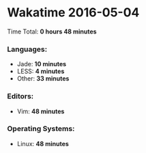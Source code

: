 # Wakatime 2016-05-04

Time Total: **0 hours 48 minutes**

### Languages:
- Jade: **10 minutes** 
- LESS: **4 minutes** 
- Other: **33 minutes** 

### Editors:
- Vim: **48 minutes** 

### Operating Systems:
- Linux: **48 minutes** 

